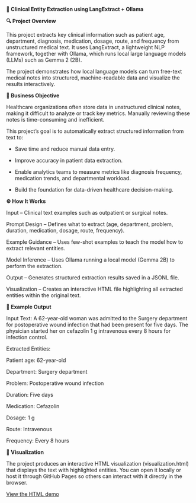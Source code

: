 **🧠 Clinical Entity Extraction using LangExtract + Ollama**

**🔍 Project Overview**

This project extracts key clinical information such as patient age, department, diagnosis, medication, dosage, route, and frequency from unstructured medical text. It uses LangExtract, a lightweight NLP framework, together with Ollama, which runs local large language models (LLMs) such as Gemma 2 (2B).

The project demonstrates how local language models can turn free-text medical notes into structured, machine-readable data and visualize the results interactively.

**🎯 Business Objective**

Healthcare organizations often store data in unstructured clinical notes, making it difficult to analyze or track key metrics. Manually reviewing these notes is time-consuming and inefficient.

This project’s goal is to automatically extract structured information from text to:

- Save time and reduce manual data entry.

- Improve accuracy in patient data extraction.

- Enable analytics teams to measure metrics like diagnosis frequency, medication trends, and departmental workload.

- Build the foundation for data-driven healthcare decision-making.

**⚙️ How It Works**

Input – Clinical text examples such as outpatient or surgical notes.

Prompt Design – Defines what to extract (age, department, problem, duration, medication, dosage, route, frequency).

Example Guidance – Uses few-shot examples to teach the model how to extract relevant entities.

Model Inference – Uses Ollama running a local model (Gemma 2B) to perform the extraction.

Output – Generates structured extraction results saved in a JSONL file.

Visualization – Creates an interactive HTML file highlighting all extracted entities within the original text.

**🧩 Example Output**

Input Text:
A 62-year-old woman was admitted to the Surgery department for postoperative wound infection that had been present for five days. The physician started her on cefazolin 1 g intravenous every 8 hours for infection control.

Extracted Entities:

Patient age: 62-year-old

Department: Surgery department

Problem: Postoperative wound infection

Duration: Five days

Medication: Cefazolin

Dosage: 1 g

Route: Intravenous

Frequency: Every 8 hours

**🧠 Visualization**

The project produces an interactive HTML visualization (visualization.html) that displays the text with highlighted entities. You can open it locally or host it through GitHub Pages so others can interact with it directly in the browser.

[View the HTML demo](./visualization.html)

